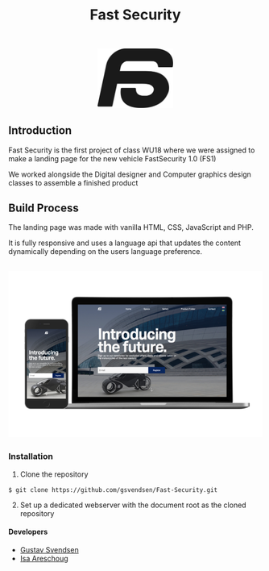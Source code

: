 <h1 align="center"> Fast Security </h1> <br>
<p align="center">
  <a href="">
    <img alt="FastSecurity" title="GitPoint" src="resources/svg/logo_black.svg" width="150">
  </a>
</p>

## Introduction
Fast Security is the first project of class WU18 where we were assigned to make a landing page for the new vehicle FastSecurity 1.0 (FS1)

We worked alongside the Digital designer and Computer graphics design classes to assemble a finished product

## Build Process
The landing page was made with vanilla HTML, CSS, JavaScript and PHP.

It is fully responsive and uses a language api that updates the content dynamically depending on the users language preference.

## ![FastSecurity](https://github.com/gsvendsen/FastSecurity/blob/master/resources/demo/responsive.png)

### Installation
1. Clone the repository
```
$ git clone https://github.com/gsvendsen/Fast-Security.git
```
2. Set up a dedicated webserver with the document root as the cloned repository

#### Developers
- [Gustav Svendsen](https://github.com/gsvendsen)
- [Isa Areschoug](https://github.com/Neyrin)
